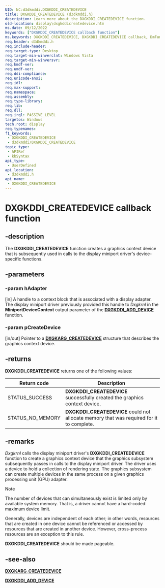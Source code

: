 ```yaml
---
UID: NC:d3dkmddi.DXGKDDI_CREATEDEVICE
title: DXGKDDI_CREATEDEVICE (d3dkmddi.h)
description: Learn more about the DXGKDDI_CREATEDEVICE function.
old-location: display\dxgkddicreatedevice.htm
ms.date: 09/12/2022
keywords: ["DXGKDDI_CREATEDEVICE callback function"]
ms.keywords: DXGKDDI_CREATEDEVICE, DXGKDDI_CREATEDEVICE callback, DmFunctions_15d9141a-ec58-41f7-a925-768079604525.xml, DxgkDdiCreateDevice, DxgkDdiCreateDevice callback function [Display Devices], d3dkmddi/DxgkDdiCreateDevice, display.dxgkddicreatedevice
req.header: d3dkmddi.h
req.include-header: 
req.target-type: Desktop
req.target-min-winverclnt: Windows Vista
req.target-min-winversvr: 
req.kmdf-ver: 
req.umdf-ver: 
req.ddi-compliance: 
req.unicode-ansi: 
req.idl: 
req.max-support: 
req.namespace: 
req.assembly: 
req.type-library: 
req.lib: 
req.dll: 
req.irql: PASSIVE_LEVEL
targetos: Windows
tech.root: display
req.typenames: 
f1_keywords:
 - DXGKDDI_CREATEDEVICE
 - d3dkmddi/DXGKDDI_CREATEDEVICE
topic_type:
 - APIRef
 - kbSyntax
api_type:
 - UserDefined
api_location:
 - d3dkmddi.h
api_name:
 - DXGKDDI_CREATEDEVICE
---
```


# DXGKDDI_CREATEDEVICE callback function

## -description

The **DXGKDDI_CREATEDEVICE** function creates a graphics context device that is subsequently used in calls to the display miniport driver's device-specific functions.

## -parameters

### -param hAdapter

[in] A handle to a context block that is associated with a display adapter. The display miniport driver previously provided this handle to *Dxgkrnl* in the **MiniportDeviceContext** output parameter of the [**DXGKDDI_ADD_DEVICE**](../dispmprt/nc-dispmprt-dxgkddi_add_device.md) function.

### -param pCreateDevice

[in/out] Pointer to a [**DXGKARG_CREATEDEVICE**](ns-d3dkmddi-_dxgkarg_createdevice.md) structure that describes the graphics context device.

## -returns

**DXGKDDI_CREATEDEVICE** returns one of the following values:

| Return code | Description |
| ----------- | ----------- |
| STATUS_SUCCESS | **DXGKDDI_CREATEDEVICE** successfully created the graphics context device.|
| STATUS_NO_MEMORY | **DXGKDDI_CREATEDEVICE** could not allocate memory that was required for it to complete.|

## -remarks

*Dxgkrnl* calls the display miniport driver's **DXGKDDI_CREATEDEVICE** function to create a graphics context device that the graphics subsystem subsequently passes in calls to the display miniport driver. The driver uses a device to hold a collection of rendering state. The graphics subsystem can create multiple devices in the same process on a given graphics processing unit (GPU) adapter.

> [!NOTE]
> The number of devices that can simultaneously exist is limited only by available system memory. That is, a driver cannot have a hard-coded maximum device limit.

Generally, devices are independent of each other; in other words, resources that are created in one device cannot be referenced or accessed by resources that are created in another device. However, cross-process resources are an exception to this rule.

**DXGKDDI_CREATEDEVICE** should be made pageable.

## -see-also

[**DXGKARG_CREATEDEVICE**](ns-d3dkmddi-_dxgkarg_createdevice.md)

[**DXGKDDI_ADD_DEVICE**](../dispmprt/nc-dispmprt-dxgkddi_add_device.md)
